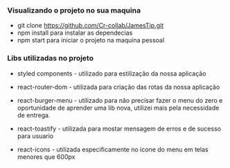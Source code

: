 ### Visualizando o projeto no sua maquina 

*  git clone https://github.com/Cr-collab/JamesTip.git
*  npm install  para instalar as dependecias
*  npm start  para iniciar o projeto na maquina pessoal

### Libs utilizadas no projeto 

* styled components - utilizado para estilização da nossa aplicação

* react-router-dom - utilizada para criação das rotas da nossa aplicação

* react-burger-menu - utilizado para não precisar fazer o menu do zero e 
oportunidade de aprender uma lib nova, utilizei mais pela necessidade de
entrega. 

* react-toastify -  utilizada para mostar mensagem de erros e de sucesso para usuario  

* react-icons -  utilizada especificamente no icone do menu em telas menores que 600px

